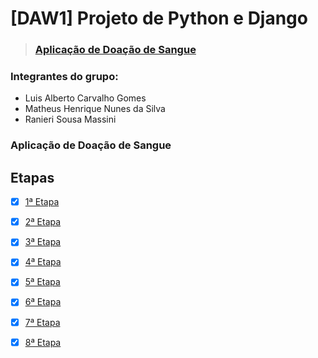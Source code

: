 # [DAW1] Projeto de Python e Django
> ### [Aplicação de Doação de Sangue](https://github.com/matheeushns/-DAW1-Projeto-Python-Django/tree/ee7c3152aa49a221ec2cf7538b9862081b3670ad/doacoes)

### Integrantes do grupo:
* Luis Alberto Carvalho Gomes
* Matheus Henrique Nunes da Silva
* Ranieri Sousa Massini

### Aplicação de Doação de Sangue


## Etapas
- [x] [1ª Etapa](https://github.com/matheeushns/-DAW1-Projeto-Python-Django/blob/2d5791abbaf8e9444d346495cf2a98544e75ea69/1a%20Etapa/1aEtapa.md)

- [x] [2ª Etapa](https://github.com/matheeushns/-DAW1-Projeto-Python-Django/blob/5e2a85d27bdcc238be082398ea225cfc2766f271/1a%20Etapa/2aEtapa.md)

- [x] [3ª Etapa](https://github.com/matheeushns/-DAW1-Projeto-Python-Django/blob/5e2a85d27bdcc238be082398ea225cfc2766f271/1a%20Etapa/3aEtapa.md)

- [x] [4ª Etapa](https://github.com/matheeushns/-DAW1-Projeto-Python-Django/blob/5e2a85d27bdcc238be082398ea225cfc2766f271/1a%20Etapa/4aEtapa.md)

- [x] [5ª Etapa](https://github.com/matheeushns/-DAW1-Projeto-Python-Django/blob/b0c6f6caa114c8f7349fc2ddfb523fe92427b48e/1a%20Etapa/5aEtapa.md)

- [x] [6ª Etapa](https://github.com/matheeushns/-DAW1-Projeto-Python-Django/blob/b0946c2fb6b3d4e24fe63076960ee068bab390eb/1a%20Etapa/6aEtapa.md)

- [x] [7ª Etapa](https://github.com/matheeushns/-DAW1-Projeto-Python-Django/blob/26deedb1f333262ca9c37b324235f596c9b35b66/1a%20Etapa/7aEtapa.md)

- [x] [8ª Etapa](https://github.com/matheeushns/-DAW1-Projeto-Python-Django/blob/6b19e4dbb8f85f6755820bb63a99fd986b63e567/1a%20Etapa/8aEtapa.md)
